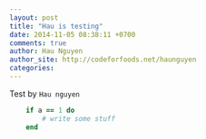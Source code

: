 ```yaml
---
layout: post
title: "Hau is testing"
date: 2014-11-05 08:38:11 +0700
comments: true
author: Hau Nguyen
author_site: http://codeforfoods.net/haunguyen
categories:
---
```


Test by `Hau nguyen`

``` ruby this is ruby code
	if a == 1 do
		# write some stuff
	end
```
